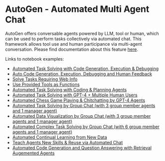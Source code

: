 # AutoGen - Automated Multi Agent Chat

AutoGen offers conversable agents powered by LLM, tool or human, which can be used to perform tasks collectively via automated chat. This framework allows tool use and human participance via multi-agent conversation.
Please find documentation about this feature [here](/docs/Use-Cases/agent_chat).

Links to notebook examples:
* [Automated Task Solving with Code Generation, Execution & Debugging](https://github.com/microsoft/autogen/blob/main/notebook/agentchat_auto_feedback_from_code_execution.ipynb)
* [Auto Code Generation, Execution, Debugging and Human Feedback](https://github.com/microsoft/autogen/blob/main/notebook/agentchat_human_feedback.ipynb)
* [Solve Tasks Requiring Web Info](https://github.com/microsoft/autogen/blob/main/notebook/agentchat_web_info.ipynb)
* [Use Provided Tools as Functions](https://github.com/microsoft/autogen/blob/main/notebook/agentchat_function_call.ipynb)
* [Automated Task Solving with Coding & Planning Agents](https://github.com/microsoft/autogen/blob/main/notebook/agentchat_planning.ipynb)
* [Automated Task Solving with GPT-4 + Multiple Human Users](https://github.com/microsoft/autogen/blob/main/notebook/agentchat_two_users.ipynb)
* [Automated Chess Game Playing & Chitchatting by GPT-4 Agents](https://github.com/microsoft/autogen/blob/main/notebook/agentchat_chess.ipynb)
* [Automated Task Solving by Group Chat (with 3 group member agents and 1 manager agent)](https://github.com/microsoft/autogen/blob/main/notebook/agentchat_groupchat.ipynb)
* [Automated Data Visualization by Group Chat (with 3 group member agents and 1 manager agent)](https://github.com/microsoft/autogen/blob/main/notebook/agentchat_groupchat_vis.ipynb)
* [Automated Complex Task Solving by Group Chat (with 6 group member agents and 1 manager agent)](https://github.com/microsoft/autogen/blob/main/notebook/agentchat_groupchat_research.ipynb)
* [Automated Continual Learning from New Data](https://github.com/microsoft/autogen/blob/main/notebook/agentchat_stream.ipynb)
* [Teach Agents New Skills & Reuse via Automated Chat](https://github.com/microsoft/autogen/blob/main/notebook/agentchat_teaching.ipynb)
* [Automated Code Generation and Question Answering with Retrieval Augemented Agents](https://github.com/microsoft/autogen/blob/main/notebook/agentchat_RetrieveChat.ipynb)
